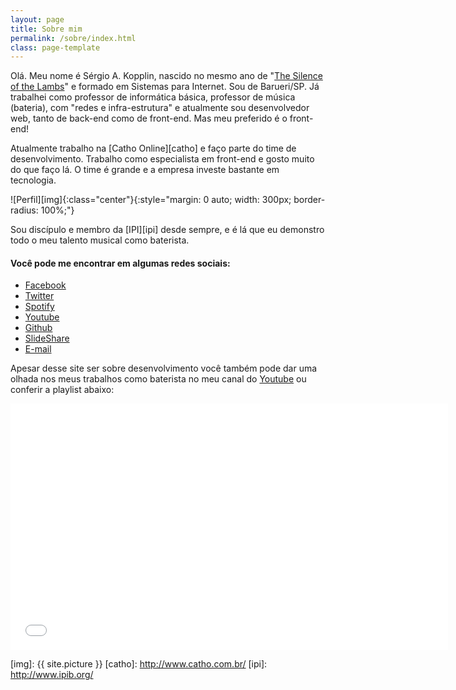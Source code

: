 ```yaml
---
layout: page
title: Sobre mim
permalink: /sobre/index.html
class: page-template
---
```


Olá. Meu nome é Sérgio A. Kopplin, nascido no mesmo ano de "[The Silence of the Lambs][imdb]" e formado em Sistemas para Internet. Sou de Barueri/SP. Já trabalhei como professor de informática básica, professor de música (bateria), com "redes e infra-estrutura" e atualmente sou desenvolvedor web, tanto de back-end como de front-end. Mas meu preferido é o front-end!

Atualmente trabalho na [Catho Online][catho] e faço parte do time de desenvolvimento. Trabalho como especialista em front-end e gosto muito do que faço lá. O time é grande e a empresa investe bastante em tecnologia.

![Perfil][img]{:class="center"}{:style="margin: 0 auto; width: 300px; border-radius: 100%;"}

Sou discípulo e membro da [IPI][ipi] desde sempre, e é lá que eu demonstro todo o meu talento musical como baterista.

#### Você pode me encontrar em algumas redes sociais:

- [Facebook][f]
- [Twitter][t]
- [Spotify][s]
- [Youtube][y]
- [Github][g]
- [SlideShare][ss]
- [E-mail][e]

Apesar desse site ser sobre desenvolvimento você também pode dar uma olhada nos meus trabalhos como baterista no meu canal do [Youtube][y] ou conferir a playlist abaixo:

<iframe width="700" height="394" src="//www.youtube.com/embed/videoseries?list=PLEOSK5h2UUqVC3U2_NygtskxAaLW0DfUK" frameborder="0" allowfullscreen></iframe>

[f]: http://facebook.com/sergiokopplin
[t]: http://twitter.com/koppl1n
[s]: http://open.spotify.com/user/1259926422
[y]: http://youtube.com/sergiokopplin
[g]: http://github.com/sergiokopplin
[ss]: http://pt.slideshare.net/sergiokopplin
[e]: mailto:sergiokopplin@gmail.com
[imdb]: http://www.imdb.com/title/tt0102926/
[img]: {{ site.picture }}
[catho]: http://www.catho.com.br/
[ipi]: http://www.ipib.org/
